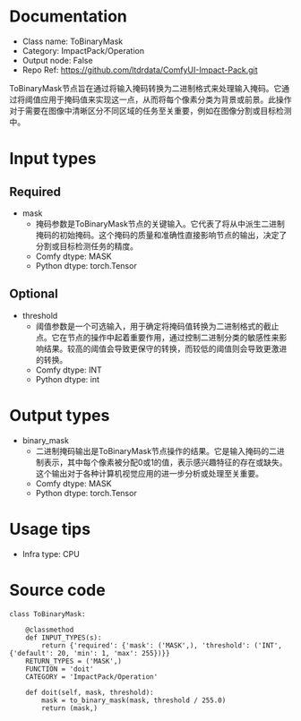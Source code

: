 # Documentation
- Class name: ToBinaryMask
- Category: ImpactPack/Operation
- Output node: False
- Repo Ref: https://github.com/ltdrdata/ComfyUI-Impact-Pack.git

ToBinaryMask节点旨在通过将输入掩码转换为二进制格式来处理输入掩码。它通过将阈值应用于掩码值来实现这一点，从而将每个像素分类为背景或前景。此操作对于需要在图像中清晰区分不同区域的任务至关重要，例如在图像分割或目标检测中。

# Input types
## Required
- mask
    - 掩码参数是ToBinaryMask节点的关键输入。它代表了将从中派生二进制掩码的初始掩码。这个掩码的质量和准确性直接影响节点的输出，决定了分割或目标检测任务的精度。
    - Comfy dtype: MASK
    - Python dtype: torch.Tensor
## Optional
- threshold
    - 阈值参数是一个可选输入，用于确定将掩码值转换为二进制格式的截止点。它在节点的操作中起着重要作用，通过控制二进制分类的敏感性来影响结果。较高的阈值会导致更保守的转换，而较低的阈值则会导致更激进的转换。
    - Comfy dtype: INT
    - Python dtype: int

# Output types
- binary_mask
    - 二进制掩码输出是ToBinaryMask节点操作的结果。它是输入掩码的二进制表示，其中每个像素被分配0或1的值，表示感兴趣特征的存在或缺失。这个输出对于各种计算机视觉应用的进一步分析或处理至关重要。
    - Comfy dtype: MASK
    - Python dtype: torch.Tensor

# Usage tips
- Infra type: CPU

# Source code
```
class ToBinaryMask:

    @classmethod
    def INPUT_TYPES(s):
        return {'required': {'mask': ('MASK',), 'threshold': ('INT', {'default': 20, 'min': 1, 'max': 255})}}
    RETURN_TYPES = ('MASK',)
    FUNCTION = 'doit'
    CATEGORY = 'ImpactPack/Operation'

    def doit(self, mask, threshold):
        mask = to_binary_mask(mask, threshold / 255.0)
        return (mask,)
```